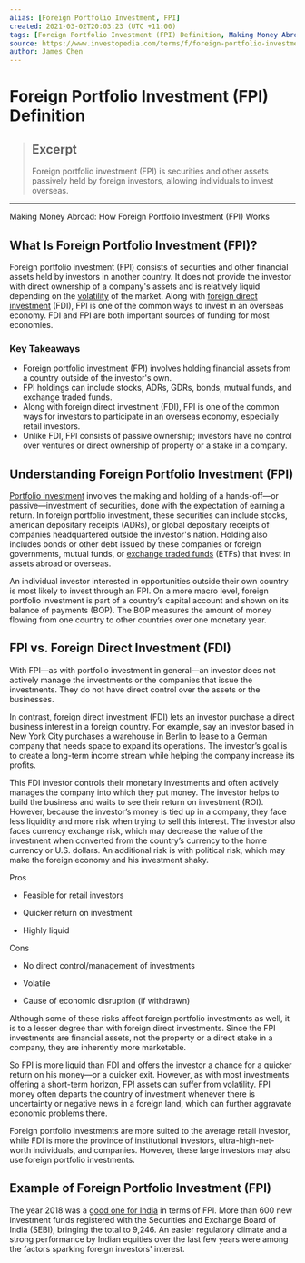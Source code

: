 ```yaml
---
alias: [Foreign Portfolio Investment, FPI]
created: 2021-03-02T20:03:23 (UTC +11:00)
tags: [Foreign Portfolio Investment (FPI) Definition, Making Money Abroad: How Foreign Portfolio Investment (FPI) Works]
source: https://www.investopedia.com/terms/f/foreign-portfolio-investment-fpi.asp
author: James Chen
---
```


# Foreign Portfolio Investment (FPI) Definition

> ## Excerpt
> Foreign portfolio investment (FPI) is securities and other assets passively held by foreign investors, allowing individuals to invest overseas.

---

Making Money Abroad: How Foreign Portfolio Investment (FPI) Works
## What Is Foreign Portfolio Investment (FPI)?

Foreign portfolio investment (FPI) consists of securities and other financial assets held by investors in another country. It does not provide the investor with direct ownership of a company's assets and is relatively liquid depending on the [volatility](https://www.investopedia.com/terms/v/volatility.asp) of the market. Along with [foreign direct investment](https://www.investopedia.com/terms/f/fdi.asp) (FDI), FPI is one of the common ways to invest in an overseas economy. FDI and FPI are both important sources of funding for most economies.

### Key Takeaways

-   Foreign portfolio investment (FPI) involves holding financial assets from a country outside of the investor's own.
-   FPI holdings can include stocks, ADRs, GDRs, bonds, mutual funds, and exchange traded funds.
-   Along with foreign direct investment (FDI), FPI is one of the common ways for investors to participate in an overseas economy, especially retail investors.
-   Unlike FDI, FPI consists of passive ownership; investors have no control over ventures or direct ownership of property or a stake in a company.

## Understanding Foreign Portfolio Investment (FPI)

[Portfolio investment](https://www.investopedia.com/terms/p/portfolio-investment.asp) involves the making and holding of a hands-off—or passive—investment of securities, done with the expectation of earning a return. In foreign portfolio investment, these securities can include stocks, american depositary receipts (ADRs), or global depositary receipts of companies headquartered outside the investor's nation. Holding also includes bonds or other debt issued by these companies or foreign governments, mutual funds, or [exchange traded funds](https://www.investopedia.com/terms/e/etf.asp) (ETFs) that invest in assets abroad or overseas.

An individual investor interested in opportunities outside their own country is most likely to invest through an FPI. On a more macro level, foreign portfolio investment is part of a country’s capital account and shown on its balance of payments (BOP). The BOP measures the amount of money flowing from one country to other countries over one monetary year.

## FPI vs. Foreign Direct Investment (FDI)

With FPI—as with portfolio investment in general—an investor does not actively manage the investments or the companies that issue the investments. They do not have direct control over the assets or the businesses.

In contrast, foreign direct investment (FDI) lets an investor purchase a direct business interest in a foreign country. For example, say an investor based in New York City purchases a warehouse in Berlin to lease to a German company that needs space to expand its operations. The investor’s goal is to create a long-term income stream while helping the company increase its profits.

This FDI investor controls their monetary investments and often actively manages the company into which they put money. The investor helps to build the business and waits to see their return on investment (ROI). However, because the investor’s money is tied up in a company, they face less liquidity and more risk when trying to sell this interest. The investor also faces currency exchange risk, which may decrease the value of the investment when converted from the country’s currency to the home currency or U.S. dollars. An additional risk is with political risk, which may make the foreign economy and his investment shaky.

Pros

-   Feasible for retail investors
    
-   Quicker return on investment
    
-   Highly liquid
    

Cons

-   No direct control/management of investments
    
-   Volatile
    
-   Cause of economic disruption (if withdrawn)
    

Although some of these risks affect foreign portfolio investments as well, it is to a lesser degree than with foreign direct investments. Since the FPI investments are financial assets, not the property or a direct stake in a company, they are inherently more marketable.

So FPI is more liquid than FDI and offers the investor a chance for a quicker return on his money—or a quicker exit. However, as with most investments offering a short-term horizon, FPI assets can suffer from volatility. FPI money often departs the country of investment whenever there is uncertainty or negative news in a foreign land, which can further aggravate economic problems there.

Foreign portfolio investments are more suited to the average retail investor, while FDI is more the province of institutional investors, ultra-high-net-worth individuals, and companies. However, these large investors may also use foreign portfolio investments.

## Example of Foreign Portfolio Investment (FPI)

The year 2018 was a [good one for India](https://economictimes.indiatimes.com/markets/stocks/news/2018-witnesses-highest-fpi-registrations-in-four-years/articleshow/67278380.cms) in terms of FPI. More than 600 new investment funds registered with the Securities and Exchange Board of India (SEBI), bringing the total to 9,246. An easier regulatory climate and a strong performance by Indian equities over the last few years were among the factors sparking foreign investors' interest.
